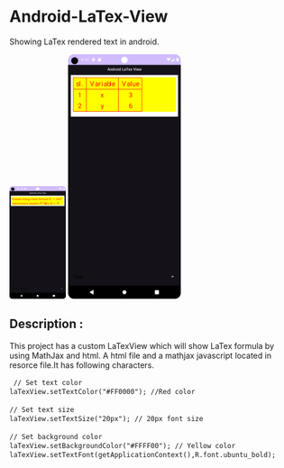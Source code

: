 # Android-LaTex-View
Showing LaTex rendered text in android.

<img src="https://github.com/baponkar/Android-LaTex-View/blob/main/app/src/main/res/drawable/screenshot_1.png" alt="drawing" width="100" height="200"/>
<img src="https://github.com/baponkar/Android-LaTex-View/blob/main/app/src/main/res/drawable/screenshot_2.png" alt="drawing" width="200"/>

## Description :
This project has a custom LaTexView which will show LaTex formula by using MathJax and html. A html file and a mathjax javascript located in resorce file.It has following characters.
```
 // Set text color
laTexView.setTextColor("#FF0000"); //Red color

// Set text size
laTexView.setTextSize("20px"); // 20px font size

// Set background color
laTexView.setBackgroundColor("#FFFF00"); // Yellow color
laTexView.setTextFont(getApplicationContext(),R.font.ubuntu_bold);
```

